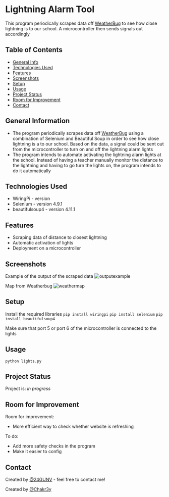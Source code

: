 # Lightning Alarm Tool
This program periodically scrapes data off [WeatherBug](https://www.weatherbug.com/) to see how close lightning is to our school. A microcontroller then sends signals out accordingly

## Table of Contents
* [General Info](#general-information)
* [Technologies Used](#technologies-used)
* [Features](#features)
* [Screenshots](#screenshots)
* [Setup](#setup)
* [Usage](#usage)
* [Project Status](#project-status)
* [Room for Improvement](#room-for-improvement)
* [Contact](#contact)


## General Information
- The program periodically scrapes data off [WeatherBug](https://www.weatherbug.com/) using a combination of Selenium and Beautiful Soup in order to see how close lightning is a to our school. Based on the data, a signal could be sent out from the microcontroller to turn on and off the lightning alarm lights
- The program intends to automate activating the lightning alarm lights at the school. Instead of having a teacher manually monitor the distance to the lightning and having to go turn the lights on, the program intends to do it automatically


## Technologies Used
- WiringPi - version 
- Selenium - version 4.9.1
- beautifulsoup4 - version 4.11.1


## Features
- Scraping data of distance to closest lightning
- Automatic activation of lights
- Deployment on a microcontroller


## Screenshots
Example of the output of the scraped data
![outputexample](https://user-images.githubusercontent.com/38719890/187079004-465fd9b8-9b43-4d75-96dd-a73b26bd33ac.PNG)

Map from Weatherbug
![weathermap](https://user-images.githubusercontent.com/38719890/187079007-ba0daa2e-decf-4625-848d-3e0c5ac22292.PNG)


## Setup
Install the required libraries
``pip install wiringpi``
``pip install selenium``
``pip install beautifulsoup4``

Make sure that port 5 or port 6 of the microcontroller is connected to the lights

## Usage
`python lights.py`


## Project Status
Project is: _in progress_


## Room for Improvement
Room for improvement:
- More efficient way to check whether website is refreshing

To do:
- Add more safety checks in the program
- Make it easier to config


## Contact
Created by [@24GUNV](https://github.com/24GUNV) - feel free to contact me!

Created by [@Chakr3y]([Chakr3y](https://github.com/Chakr3y))
